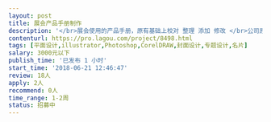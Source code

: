 ```yaml
---                
layout: post       
title: 展会产品手册制作           
description: '</br>展会使用的产品手册，原有基础上校对 整理 添加 修改 </br>公司原有招商手册 估计完成30页面设计内容 素材由公司提供</br>可到公司进行操作也可以网上发工作任务</br>'     
contenturl: https://pro.lagou.com/project/8498.html      
tags: [平面设计,illustrator,Photoshop,CorelDRAW,封面设计,专题设计,名片]            
salary: 3000元以下          
publish_time: '已发布 1 小时'         
start_time: '2018-06-21 12:46:47'           
review: 18人                   
apply: 2人                   
recommend: 0人                   
time_range: 1-2周              
status: 招募中                  
---                 
```

